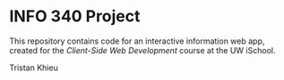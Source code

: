 # INFO 340 Project

This repository contains code for an interactive information web app, created for the _Client-Side Web Development_ course at the UW iSchool.

Tristan Khieu

